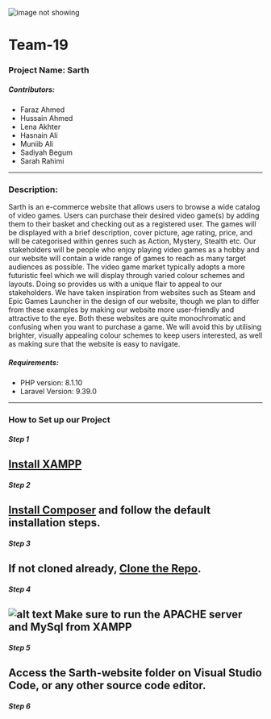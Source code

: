 ![image not showing](https://pbs.twimg.com/media/FizwZdTXEAEMDPX.jpg)
# Team-19

### Project Name: Sarth

##### Contributors:

* Faraz Ahmed
* Hussain Ahmed
* Lena Akhter
* Hasnain Ali
* Muniib Ali
* Sadiyah Begum
* Sarah Rahimi

---

### Description:

Sarth is an e-commerce website that allows users to browse a wide catalog of video games. Users can purchase their desired video game(s) by adding them to their basket and checking out as a registered user. The games will be displayed with a brief description, cover picture, age rating, price, and will be categorised within genres such as Action, Mystery, Stealth etc. Our stakeholders will be people who enjoy playing video games as a hobby and our website will contain a wide range of games to reach as many target audiences as possible. The video game market typically adopts a more futuristic feel which we will display through varied colour schemes and layouts. Doing so provides us with a unique flair to appeal to our stakeholders. We have taken inspiration from websites such as Steam and Epic Games Launcher in the design of our website, though we plan to differ from these examples by making our website more user-friendly and attractive to the eye. Both these websites are quite monochromatic and confusing when you want to purchase a game. We will avoid this by utilising brighter, visually appealing colour schemes to keep users interested, as well as making sure that the website is easy to navigate.

##### Requirements: 
- PHP version: 8.1.10
- Laravel Version: 9.39.0

---

### How to Set up our Project

##### Step 1 
[Install XAMPP](https://www.apachefriends.org/download.html)  
---
##### Step 2 
[Install Composer](https://getcomposer.org/download/) and follow the default installation steps.
---  
##### Step 3 
If not cloned already, [Clone the Repo](https://github.com/lenaakhter/Team-19).
---  
##### Step 4
![alt text](XAMPPanel.jpg)
Make sure to run the APACHE server and MySql from XAMPP 
---
##### Step 5
Access the **Sarth-website** folder on Visual Studio Code, or any other source code editor.
---
##### Step 6
 



